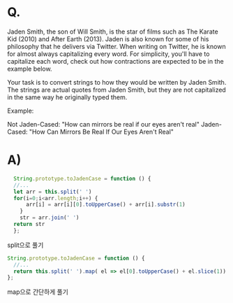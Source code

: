 # Q.

Jaden Smith, the son of Will Smith, is the star of films such as The Karate Kid (2010) and After Earth (2013). Jaden is also known for some of his philosophy that he delivers via Twitter. When writing on Twitter, he is known for almost always capitalizing every word. For simplicity, you'll have to capitalize each word, check out how contractions are expected to be in the example below.

Your task is to convert strings to how they would be written by Jaden Smith. The strings are actual quotes from Jaden Smith, but they are not capitalized in the same way he originally typed them.

Example:

Not Jaden-Cased: "How can mirrors be real if our eyes aren't real"
Jaden-Cased:     "How Can Mirrors Be Real If Our Eyes Aren't Real"


# A)

```js
  String.prototype.toJadenCase = function () {
  //...
  let arr = this.split(' ')
  for(i=0;i<arr.length;i++) {
      arr[i] = arr[i][0].toUpperCase() + arr[i].substr(1)
    }      
    str = arr.join(' ')
  return str
  };
```
  split으로 풀기
  
  
  
```js
String.prototype.toJadenCase = function () {
  //...
  return this.split(' ').map( el => el[0].toUpperCase() + el.slice(1)).join(' ')
};
```
map으로 간단하게 풀기
